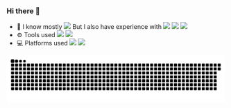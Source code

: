 ### Hi there 👋

- 🚀 I know mostly ![](https://img.shields.io/badge/Java-ED8B00?style=flat&logo=java&logoColor=white) But I also have experience with
![](https://img.shields.io/badge/Rust-000000?style=flat&logo=rust&logoColor=white)
![](https://img.shields.io/badge/Kotlin-0095D5?&style=flat&logo=kotlin&logoColor=white)
![](https://img.shields.io/badge/Python-3776AB?style=flat&logo=python&logoColor=white)
- ⚙️ Tools used
![](https://img.shields.io/badge/IntelliJ_IDEA-000000.svg?style=flat&logo=intellij-idea&logoColor=white)
![](https://img.shields.io/badge/NeoVim-%2357A143.svg?&style=flat&logo=neovim&logoColor=white)
- 💻 Platforms used
![](https://img.shields.io/badge/Debian-A81D33?style=flat&logo=debian&logoColor=white)
![](https://img.shields.io/badge/Windows-0078D6?style=flat&logo=windows&logoColor=white)

<!-- ![Top Langs](https://github-readme-stats.vercel.app/api/top-langs/?username=Ykong1337&layout=compact) -->

![](https://raw.githubusercontent.com/Ykong1337/Ykong1337/output/github-contribution-grid-snake.svg)



